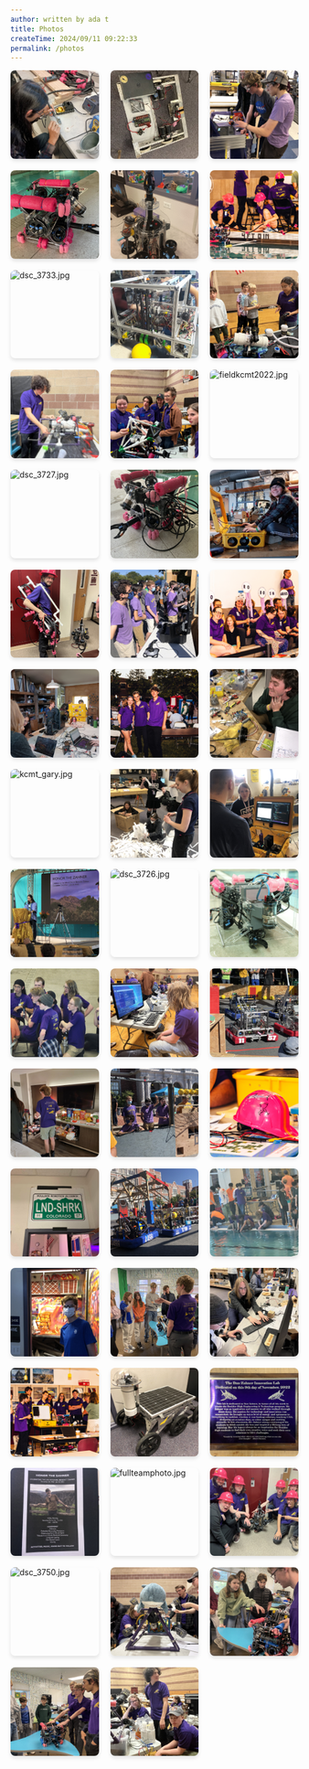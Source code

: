 ```yaml
---
author: written by ada t 
title: Photos
createTime: 2024/09/11 09:22:33
permalink: /photos
---
```


<ClientOnly>
<div class="image-viewer">
    
<div class="image-item">
    <div target="_blank" class="image-link">
        <img src="/img/archive/soldering_work.jpg" alt="soldering_work.jpg" loading="lazy">
        <div class="image-overlay">
            <p class="image-title">soldering_work.jpg</p>
            <p class="image-date">Uploaded on 2024-09-06 12:01:54</p>
        </div>
    </div>
</div>
                
<div class="image-item">
    <div target="_blank" class="image-link">
        <img src="/img/archive/newbot2024kcmt.jpg" alt="newbot2024kcmt.jpg" loading="lazy">
        <div class="image-overlay">
            <p class="image-title">newbot2024kcmt.jpg</p>
            <p class="image-date">Uploaded on 2024-09-06 14:12:24</p>
        </div>
    </div>
</div>
                
<div class="image-item">
    <div target="_blank" class="image-link">
        <img src="/img/archive/cnc_mentoring.jpg" alt="cnc_mentoring.jpg" loading="lazy">
        <div class="image-overlay">
            <p class="image-title">cnc_mentoring.jpg</p>
            <p class="image-date">Uploaded on 2024-09-06 12:01:54</p>
        </div>
    </div>
</div>
                
<div class="image-item">
    <div target="_blank" class="image-link">
        <img src="/img/archive/bubbles.jpg" alt="bubbles.jpg" loading="lazy">
        <div class="image-overlay">
            <p class="image-title">bubbles.jpg</p>
            <p class="image-date">Uploaded on 2024-09-06 12:01:54</p>
        </div>
    </div>
</div>
                
<div class="image-item">
    <div target="_blank" class="image-link">
        <img src="/img/archive/makointhelab.jpg" alt="makointhelab.jpg" loading="lazy">
        <div class="image-overlay">
            <p class="image-title">makointhelab.jpg</p>
            <p class="image-date">Uploaded on 2024-09-06 12:01:54</p>
        </div>
    </div>
</div>
                
<div class="image-item">
    <div target="_blank" class="image-link">
        <img src="/img/archive/worlds_deck_team.jpg" alt="worlds_deck_team.jpg" loading="lazy">
        <div class="image-overlay">
            <p class="image-title">worlds_deck_team.jpg</p>
            <p class="image-date">Uploaded on 2024-09-06 12:01:54</p>
        </div>
    </div>
</div>
                
<div class="image-item">
    <div target="_blank" class="image-link">
        <img src="/img/archive/dsc_3733.jpg" alt="dsc_3733.jpg" loading="lazy">
        <div class="image-overlay">
            <p class="image-title">dsc_3733.jpg</p>
            <p class="image-date">Uploaded on 2024-09-06 12:01:54</p>
        </div>
    </div>
</div>
                
<div class="image-item">
    <div target="_blank" class="image-link">
        <img src="/img/archive/gary_minus_buffer.jpg" alt="gary_minus_buffer.jpg" loading="lazy">
        <div class="image-overlay">
            <p class="image-title">gary_minus_buffer.jpg</p>
            <p class="image-date">Uploaded on 2024-09-06 12:01:54</p>
        </div>
    </div>
</div>
                
<div class="image-item">
    <div target="_blank" class="image-link">
        <img src="/img/archive/regional_teaching.jpg" alt="regional_teaching.jpg" loading="lazy">
        <div class="image-overlay">
            <p class="image-title">regional_teaching.jpg</p>
            <p class="image-date">Uploaded on 2024-09-06 12:01:54</p>
        </div>
    </div>
</div>
                
<div class="image-item">
    <div target="_blank" class="image-link">
        <img src="/img/archive/img_1542.jpg" alt="img_1542.jpg" loading="lazy">
        <div class="image-overlay">
            <p class="image-title">img_1542.jpg</p>
            <p class="image-date">Uploaded on 2024-09-06 12:01:54</p>
        </div>
    </div>
</div>
                
<div class="image-item">
    <div target="_blank" class="image-link">
        <img src="/img/archive/img_2280.jpg" alt="img_2280.jpg" loading="lazy">
        <div class="image-overlay">
            <p class="image-title">img_2280.jpg</p>
            <p class="image-date">Uploaded on 2024-09-06 12:01:54</p>
        </div>
    </div>
</div>
                
<div class="image-item">
    <div target="_blank" class="image-link">
        <img src="/img/archive/fieldkcmt2022.jpg" alt="fieldkcmt2022.jpg" loading="lazy">
        <div class="image-overlay">
            <p class="image-title">fieldkcmt2022.jpg</p>
            <p class="image-date">Uploaded on 2024-08-21 22:24:42</p>
        </div>
    </div>
</div>
                
<div class="image-item">
    <div target="_blank" class="image-link">
        <img src="/img/archive/dsc_3727.jpg" alt="dsc_3727.jpg" loading="lazy">
        <div class="image-overlay">
            <p class="image-title">dsc_3727.jpg</p>
            <p class="image-date">Uploaded on 2024-09-06 12:01:54</p>
        </div>
    </div>
</div>
                
<div class="image-item">
    <div target="_blank" class="image-link">
        <img src="/img/archive/bubbles_again.jpg" alt="bubbles_again.jpg" loading="lazy">
        <div class="image-overlay">
            <p class="image-title">bubbles_again.jpg</p>
            <p class="image-date">Uploaded on 2024-09-06 12:01:54</p>
        </div>
    </div>
</div>
                
<div class="image-item">
    <div target="_blank" class="image-link">
        <img src="/img/archive/happy_computer.jpg" alt="happy_computer.jpg" loading="lazy">
        <div class="image-overlay">
            <p class="image-title">happy_computer.jpg</p>
            <p class="image-date">Uploaded on 2024-09-06 12:01:54</p>
        </div>
    </div>
</div>
                
<div class="image-item">
    <div target="_blank" class="image-link">
        <img src="/img/archive/tetherwithmember.jpg" alt="tetherwithmember.jpg" loading="lazy">
        <div class="image-overlay">
            <p class="image-title">tetherwithmember.jpg</p>
            <p class="image-date">Uploaded on 2024-09-06 12:01:54</p>
        </div>
    </div>
</div>
                
<div class="image-item">
    <div target="_blank" class="image-link">
        <img src="/img/archive/kcmt2022driverstation.jpg" alt="kcmt2022driverstation.jpg" loading="lazy">
        <div class="image-overlay">
            <p class="image-title">kcmt2022driverstation.jpg</p>
            <p class="image-date">Uploaded on 2024-08-21 22:24:42</p>
        </div>
    </div>
</div>
                
<div class="image-item">
    <div target="_blank" class="image-link">
        <img src="/img/archive/go_robosharks.jpg" alt="go_robosharks.jpg" loading="lazy">
        <div class="image-overlay">
            <p class="image-title">go_robosharks.jpg</p>
            <p class="image-date">Uploaded on 2024-08-23 17:23:20</p>
        </div>
    </div>
</div>
                
<div class="image-item">
    <div target="_blank" class="image-link">
        <img src="/img/archive/summer_working_2024.jpg" alt="summer_working_2024.jpg" loading="lazy">
        <div class="image-overlay">
            <p class="image-title">summer_working_2024.jpg</p>
            <p class="image-date">Uploaded on 2024-09-06 12:01:54</p>
        </div>
    </div>
</div>
                
<div class="image-item">
    <div target="_blank" class="image-link">
        <img src="/img/archive/outsideworlds.jpg" alt="outsideworlds.jpg" loading="lazy">
        <div class="image-overlay">
            <p class="image-title">outsideworlds.jpg</p>
            <p class="image-date">Uploaded on 2024-08-21 22:24:42</p>
        </div>
    </div>
</div>
                
<div class="image-item">
    <div target="_blank" class="image-link">
        <img src="/img/archive/electrical_work_2022.jpg" alt="electrical_work_2022.jpg" loading="lazy">
        <div class="image-overlay">
            <p class="image-title">electrical_work_2022.jpg</p>
            <p class="image-date">Uploaded on 2024-08-23 17:24:47</p>
        </div>
    </div>
</div>
                
<div class="image-item">
    <div target="_blank" class="image-link">
        <img src="/img/archive/kcmt_gary.jpg" alt="kcmt_gary.jpg" loading="lazy">
        <div class="image-overlay">
            <p class="image-title">kcmt_gary.jpg</p>
            <p class="image-date">Uploaded on 2024-08-23 17:23:20</p>
        </div>
    </div>
</div>
                
<div class="image-item">
    <div target="_blank" class="image-link">
        <img src="/img/archive/prusapapers.jpg" alt="prusapapers.jpg" loading="lazy">
        <div class="image-overlay">
            <p class="image-title">prusapapers.jpg</p>
            <p class="image-date">Uploaded on 2024-08-21 22:24:42</p>
        </div>
    </div>
</div>
                
<div class="image-item">
    <div target="_blank" class="image-link">
        <img src="/img/archive/pelican_case_computer.jpg" alt="pelican_case_computer.jpg" loading="lazy">
        <div class="image-overlay">
            <p class="image-title">pelican_case_computer.jpg</p>
            <p class="image-date">Uploaded on 2024-08-23 17:23:20</p>
        </div>
    </div>
</div>
                
<div class="image-item">
    <div target="_blank" class="image-link">
        <img src="/img/archive/honor_the_zahner_zhenren.jpg" alt="honor_the_zahner_zhenren.jpg" loading="lazy">
        <div class="image-overlay">
            <p class="image-title">honor_the_zahner_zhenren.jpg</p>
            <p class="image-date">Uploaded on 2024-08-23 17:23:20</p>
        </div>
    </div>
</div>
                
<div class="image-item">
    <div target="_blank" class="image-link">
        <img src="/img/archive/dsc_3726.jpg" alt="dsc_3726.jpg" loading="lazy">
        <div class="image-overlay">
            <p class="image-title">dsc_3726.jpg</p>
            <p class="image-date">Uploaded on 2024-09-06 12:01:54</p>
        </div>
    </div>
</div>
                
<div class="image-item">
    <div target="_blank" class="image-link">
        <img src="/img/archive/boxfish.jpg" alt="boxfish.jpg" loading="lazy">
        <div class="image-overlay">
            <p class="image-title">boxfish.jpg</p>
            <p class="image-date">Uploaded on 2024-09-06 12:01:54</p>
        </div>
    </div>
</div>
                
<div class="image-item">
    <div target="_blank" class="image-link">
        <img src="/img/archive/worlds2024talk.jpg" alt="worlds2024talk.jpg" loading="lazy">
        <div class="image-overlay">
            <p class="image-title">worlds2024talk.jpg</p>
            <p class="image-date">Uploaded on 2024-08-21 23:10:30</p>
        </div>
    </div>
</div>
                
<div class="image-item">
    <div target="_blank" class="image-link">
        <img src="/img/archive/regional_coding.jpg" alt="regional_coding.jpg" loading="lazy">
        <div class="image-overlay">
            <p class="image-title">regional_coding.jpg</p>
            <p class="image-date">Uploaded on 2024-09-06 12:01:54</p>
        </div>
    </div>
</div>
                
<div class="image-item">
    <div target="_blank" class="image-link">
        <img src="/img/archive/kcmt_gary_preclimb.jpg" alt="kcmt_gary_preclimb.jpg" loading="lazy">
        <div class="image-overlay">
            <p class="image-title">kcmt_gary_preclimb.jpg</p>
            <p class="image-date">Uploaded on 2024-08-23 17:23:20</p>
        </div>
    </div>
</div>
                
<div class="image-item">
    <div target="_blank" class="image-link">
        <img src="/img/archive/worlds2024hotelroom.jpg" alt="worlds2024hotelroom.jpg" loading="lazy">
        <div class="image-overlay">
            <p class="image-title">worlds2024hotelroom.jpg</p>
            <p class="image-date">Uploaded on 2024-08-21 23:10:30</p>
        </div>
    </div>
</div>
                
<div class="image-item">
    <div target="_blank" class="image-link">
        <img src="/img/archive/kcmt2022drivers.jpg" alt="kcmt2022drivers.jpg" loading="lazy">
        <div class="image-overlay">
            <p class="image-title">kcmt2022drivers.jpg</p>
            <p class="image-date">Uploaded on 2024-08-21 22:24:42</p>
        </div>
    </div>
</div>
                
<div class="image-item">
    <div target="_blank" class="image-link">
        <img src="/img/archive/buttshark_helmet.jpg" alt="buttshark_helmet.jpg" loading="lazy">
        <div class="image-overlay">
            <p class="image-title">buttshark_helmet.jpg</p>
            <p class="image-date">Uploaded on 2024-09-06 12:01:54</p>
        </div>
    </div>
</div>
                
<div class="image-item">
    <div target="_blank" class="image-link">
        <img src="/img/archive/lndshrkplate.jpg" alt="lndshrkplate.jpg" loading="lazy">
        <div class="image-overlay">
            <p class="image-title">lndshrkplate.jpg</p>
            <p class="image-date">Uploaded on 2024-08-21 22:24:42</p>
        </div>
    </div>
</div>
                
<div class="image-item">
    <div target="_blank" class="image-link">
        <img src="/img/archive/kcmt_alliance_bots_2022.jpg" alt="kcmt_alliance_bots_2022.jpg" loading="lazy">
        <div class="image-overlay">
            <p class="image-title">kcmt_alliance_bots_2022.jpg</p>
            <p class="image-date">Uploaded on 2024-08-23 17:23:20</p>
        </div>
    </div>
</div>
                
<div class="image-item">
    <div target="_blank" class="image-link">
        <img src="/img/archive/worlds2024poolside.jpg" alt="worlds2024poolside.jpg" loading="lazy">
        <div class="image-overlay">
            <p class="image-title">worlds2024poolside.jpg</p>
            <p class="image-date">Uploaded on 2024-08-21 23:10:30</p>
        </div>
    </div>
</div>
                
<div class="image-item">
    <div target="_blank" class="image-link">
        <img src="/img/archive/paintbooth.jpg" alt="paintbooth.jpg" loading="lazy">
        <div class="image-overlay">
            <p class="image-title">paintbooth.jpg</p>
            <p class="image-date">Uploaded on 2024-08-21 22:24:42</p>
        </div>
    </div>
</div>
                
<div class="image-item">
    <div target="_blank" class="image-link">
        <img src="/img/archive/bcd_question.jpg" alt="bcd_question.jpg" loading="lazy">
        <div class="image-overlay">
            <p class="image-title">bcd_question.jpg</p>
            <p class="image-date">Uploaded on 2024-09-06 12:01:54</p>
        </div>
    </div>
</div>
                
<div class="image-item">
    <div target="_blank" class="image-link">
        <img src="/img/archive/computerwork.jpg" alt="computerwork.jpg" loading="lazy">
        <div class="image-overlay">
            <p class="image-title">computerwork.jpg</p>
            <p class="image-date">Uploaded on 2024-09-06 12:01:54</p>
        </div>
    </div>
</div>
                
<div class="image-item">
    <div target="_blank" class="image-link">
        <img src="/img/archive/presentationboxfishandcomputer.jpg" alt="presentationboxfishandcomputer.jpg" loading="lazy">
        <div class="image-overlay">
            <p class="image-title">presentationboxfishandcomputer.jpg</p>
            <p class="image-date">Uploaded on 2024-09-06 12:01:54</p>
        </div>
    </div>
</div>
                
<div class="image-item">
    <div target="_blank" class="image-link">
        <img src="/img/archive/rover.jpg" alt="rover.jpg" loading="lazy">
        <div class="image-overlay">
            <p class="image-title">rover.jpg</p>
            <p class="image-date">Uploaded on 2024-09-06 12:01:54</p>
        </div>
    </div>
</div>
                
<div class="image-item">
    <div target="_blank" class="image-link">
        <img src="/img/archive/zahner_dedication.jpg" alt="zahner_dedication.jpg" loading="lazy">
        <div class="image-overlay">
            <p class="image-title">zahner_dedication.jpg</p>
            <p class="image-date">Uploaded on 2024-08-21 22:24:42</p>
        </div>
    </div>
</div>
                
<div class="image-item">
    <div target="_blank" class="image-link">
        <img src="/img/archive/honor_the_zahner_poster.jpg" alt="honor_the_zahner_poster.jpg" loading="lazy">
        <div class="image-overlay">
            <p class="image-title">honor_the_zahner_poster.jpg</p>
            <p class="image-date">Uploaded on 2024-08-23 17:23:20</p>
        </div>
    </div>
</div>
                
<div class="image-item">
    <div target="_blank" class="image-link">
        <img src="/img/archive/fullteamphoto.jpg" alt="fullteamphoto.jpg" loading="lazy">
        <div class="image-overlay">
            <p class="image-title">fullteamphoto.jpg</p>
            <p class="image-date">Uploaded on 2024-09-06 12:01:54</p>
        </div>
    </div>
</div>
                
<div class="image-item">
    <div target="_blank" class="image-link">
        <img src="/img/archive/mako_and_captains_2024.jpg" alt="mako_and_captains_2024.jpg" loading="lazy">
        <div class="image-overlay">
            <p class="image-title">mako_and_captains_2024.jpg</p>
            <p class="image-date">Uploaded on 2024-08-23 17:24:47</p>
        </div>
    </div>
</div>
                
<div class="image-item">
    <div target="_blank" class="image-link">
        <img src="/img/archive/dsc_3750.jpg" alt="dsc_3750.jpg" loading="lazy">
        <div class="image-overlay">
            <p class="image-title">dsc_3750.jpg</p>
            <p class="image-date">Uploaded on 2024-09-06 12:01:54</p>
        </div>
    </div>
</div>
                
<div class="image-item">
    <div target="_blank" class="image-link">
        <img src="/img/archive/blahaj_nav_bot.jpg" alt="blahaj_nav_bot.jpg" loading="lazy">
        <div class="image-overlay">
            <p class="image-title">blahaj_nav_bot.jpg</p>
            <p class="image-date">Uploaded on 2024-09-06 12:01:54</p>
        </div>
    </div>
</div>
                
<div class="image-item">
    <div target="_blank" class="image-link">
        <img src="/img/archive/bcd_student.jpg" alt="bcd_student.jpg" loading="lazy">
        <div class="image-overlay">
            <p class="image-title">bcd_student.jpg</p>
            <p class="image-date">Uploaded on 2024-09-06 12:01:54</p>
        </div>
    </div>
</div>
                
<div class="image-item">
    <div target="_blank" class="image-link">
        <img src="/img/archive/bcd_teaching.jpg" alt="bcd_teaching.jpg" loading="lazy">
        <div class="image-overlay">
            <p class="image-title">bcd_teaching.jpg</p>
            <p class="image-date">Uploaded on 2024-09-06 12:01:54</p>
        </div>
    </div>
</div>
                
<div class="image-item">
    <div target="_blank" class="image-link">
        <img src="/img/archive/img_1545.jpg" alt="img_1545.jpg" loading="lazy">
        <div class="image-overlay">
            <p class="image-title">img_1545.jpg</p>
            <p class="image-date">Uploaded on 2024-09-06 12:01:54</p>
        </div>
    </div>
</div>
                
</div>
</ClientOnly>

<style>
.image-viewer {
    display: grid;
    grid-template-columns: repeat(3, 1fr);
    gap: 20px;
    margin-bottom: 40px;
    width: 100%;
}
.image-grid {
    display: contents; 
}

.image-item {
    position: relative;
    overflow: hidden;
    border-radius: 8px;
    box-shadow: 0 4px 6px rgba(0, 0, 0, 0.1);
    transition: transform 0.3s ease;
    aspect-ratio: 1 / 1;
    width: 100%; 
}

.image-item:hover {
    transform: translateY(-5px);
}

.image-link {
    display: block;
    position: relative;
    width: 100%;
    height: 100%;
}

.image-link img {
    width: 100%;
    height: 100%;
    object-fit: cover;
    display: block;
}

.image-overlay {
    position: absolute;
    bottom: 0;
    left: 0;
    right: 0;
    background: rgba(0, 0, 0, 0.7);
    color: white;
    padding: 10px;
    transform: translateY(100%);
    transition: transform 0.3s ease;
}

.image-item:hover .image-overlay {
    transform: translateY(0);
}

.image-title {
    margin: 0;
    font-size: 14px;
    font-weight: bold;
    white-space: nowrap;
    overflow: hidden;
    text-overflow: ellipsis;
}

.image-date {
    margin: 5px 0 0;
    font-size: 12px;
    opacity: 0.8;
}

@media (max-width: 719px) {
    .image-overlay {
        display: none;
    }
    .image-item:hover {
        transform: none;
    }
}
</style>
